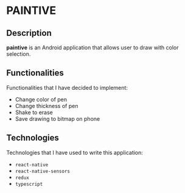 # PAINTIVE

## Description
**paintive** is an Android application that allows user to draw with color selection.

## Functionalities
Functionalities that I have decided to implement:
* Change color of pen
* Change thickness of pen
* Shake to erase
* Save drawing to bitmap on phone

## Technologies
Technologies that I have used to write this application:
* `react-native`
* `react-native-sensors`
* `redux`
* `typescript`
